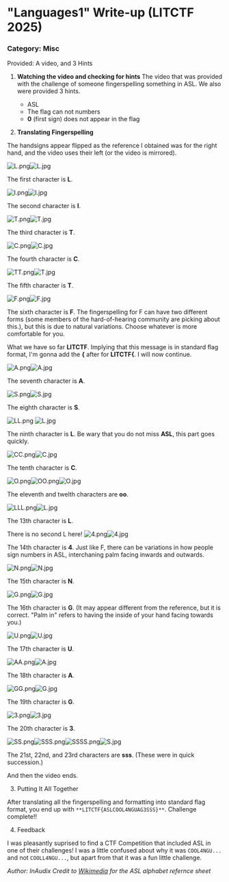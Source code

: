 # "Languages1" Write-up (LITCTF 2025)
### Category: Misc
Provided: A video, and 3 Hints

1. **Watching the video and checking for hints**
	The video that was provided with the challenge of someone fingerspelling something in ASL. We also were provided 3 hints.
	- ASL
    - The flag can not numbers
    - **0** (first sign) does not appear in the flag

2. **Translating Fingerspelling**

The handsigns  appear flipped as the reference I obtained was for the right hand, and the video uses their left (or the video is mirrored). 

![L.png](SCREENSHOTS/L.png "L.png")![L.jpg](REFERENCES/L.jpg)

The first character is **L**.

![I.png](SCREENSHOTS/I.png)![I.jpg](REFERENCES/I.jpg)

The second character is **I**.

![T.png](SCREENSHOTS/T.png)![T.jpg](REFERENCES/T.jpg)

The third character is **T**.

![C.png](SCREENSHOTS/C.png)![C.jpg](REFERENCES/C.jpg)

The fourth character is **C**.

![TT.png](SCREENSHOTS/TT.png)![T.jpg](REFERENCES/T.jpg)

The fifth character is **T**.

![F.png](SCREENSHOTS/F.png)![F.jpg](REFERENCES/F.jpg)

The sixth character is **F**. The fingerspelling for F can have two different forms (some members of the hard-of-hearing community are picking about this.), but this is due to natural variations. Choose whatever is more comfortable for you.

What we have so far **LITCTF**. Implying that this message is in standard flag format, I'm gonna add the **{** after for **LITCTF{**. I will now continue.

![A.png](SCREENSHOTS/A.png)![A.jpg](REFERENCES/A.jpg)

The seventh character is **A**.

![S.png](SCREENSHOTS/S.png)![S.jpg](REFERENCES/S.jpg)

The eighth character is **S**.

![LL.png](SCREENSHOTS/LL.png) ![L.jpg](REFERENCES/L.jpg)

The ninth character is **L**. Be wary that you do not miss **ASL**, this part goes quickly.

![CC.png](SCREENSHOTS/CC.png)![C.jpg](REFERENCES/C.jpg)

The tenth character is **C**.

![O.png](SCREENSHOTS/O.png)![OO.png](SCREENSHOTS/OO.png)![O.jpg](REFERENCES/O.jpg)

The eleventh and twelth characters are **oo**.

![LLL.png](SCREENSHOTS/LLL.png)![L.jpg](REFERENCES/L.jpg)

The 13th character is **L**.

There is no second L here!
![4.png](SCREENSHOTS/4.png)![4.jpg](REFERENCES/4.jpg)

The 14th character is **4**. Just like F, there can be variations in how people sign numbers in ASL, interchaning palm facing inwards and outwards.

![N.png](SCREENSHOTS/N.png)![N.jpg](REFERENCES/N.jpg)

The 15th character is **N**.

![G.png](SCREENSHOTS/G.png)![G.jpg](REFERENCES/G.jpg)

The 16th character is **G**. (It may appear different from the reference, but it is correct. "Palm in" refers to having the inside of your hand facing towards you.)

![U.png](SCREENSHOTS/U.png)![U.jpg](REFERENCES/U.jpg)

The 17th character is **U**.

![AA.png](SCREENSHOTS/AA.png)![A.jpg](REFERENCES/A.jpg)

The 18th character is **A**.

![GG.png](SCREENSHOTS/GG.png)![G.jpg](REFERENCES/G.jpg)

The 19th character is **G**.

![3.png](SCREENSHOTS/3.png)![3.jpg](REFERENCES/3.jpg)

The 20th character is **3**.

![SS.png](SCREENSHOTS/SS.png)![SSS.png](SCREENSHOTS/SSS.png)![SSSS.png](SCREENSHOTS/SSSS.png)![S.jpg](REFERENCES/S.jpg)

The 21st, 22nd, and 23rd characters are **sss**. (These were in quick succession.)

And then the video ends.

3. Putting It All Together

After translating all the fingerspelling and formatting into standard flag format, you end up with `**LITCTF{ASLCOOL4NGUAG3SSS}**`. Challenge complete!!

4. Feedback

I was pleasantly suprised to find a CTF Competition that included ASL in one of their challenges! I was a little confused about why it was `COOL4NGU...` and not `COOLL4NGU...`, but apart from that it was a fun little challenge.

_Author: InAudix_
_Credit to [Wikimedia](https://commons.wikimedia.org/wiki/File:Asl_alphabet_gallaudet_ann.svg) for the ASL alphabet refernce sheet_
